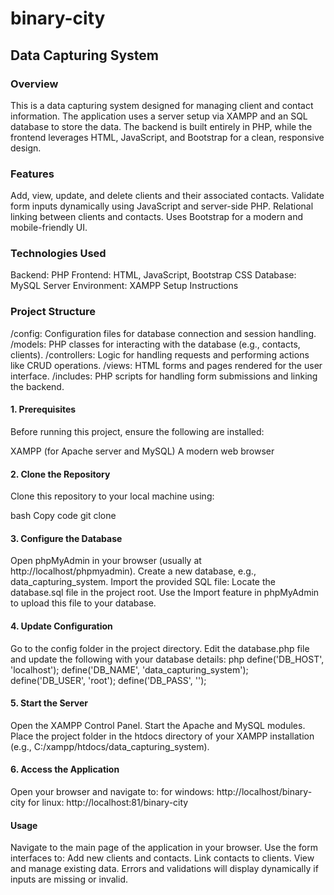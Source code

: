 # binary-city

## Data Capturing System

### Overview
This is a data capturing system designed for managing client and contact information. The application uses a server setup via XAMPP and an SQL database to store the data. The backend is built entirely in PHP, while the frontend leverages HTML, JavaScript, and Bootstrap for a clean, responsive design.

### Features
Add, view, update, and delete clients and their associated contacts.
Validate form inputs dynamically using JavaScript and server-side PHP.
Relational linking between clients and contacts.
Uses Bootstrap for a modern and mobile-friendly UI.
### Technologies Used
Backend: PHP
Frontend: HTML, JavaScript, Bootstrap CSS
Database: MySQL
Server Environment: XAMPP
Setup Instructions

### Project Structure
/config: Configuration files for database connection and session handling.
/models: PHP classes for interacting with the database (e.g., contacts, clients).
/controllers: Logic for handling requests and performing actions like CRUD operations.
/views: HTML forms and pages rendered for the user interface.
/includes: PHP scripts for handling form submissions and linking the backend.

#### 1. Prerequisites
Before running this project, ensure the following are installed:

XAMPP (for Apache server and MySQL)
A modern web browser

#### 2. Clone the Repository
Clone this repository to your local machine using:

bash
Copy code
git clone <repository-url>
#### 3. Configure the Database
Open phpMyAdmin in your browser (usually at http://localhost/phpmyadmin).
Create a new database, e.g., data_capturing_system.
Import the provided SQL file:
Locate the database.sql file in the project root.
Use the Import feature in phpMyAdmin to upload this file to your database.
#### 4. Update Configuration
Go to the config folder in the project directory.
Edit the database.php file and update the following with your database details:
php
define('DB_HOST', 'localhost');
define('DB_NAME', 'data_capturing_system');
define('DB_USER', 'root');
define('DB_PASS', '');
#### 5. Start the Server
Open the XAMPP Control Panel.
Start the Apache and MySQL modules.
Place the project folder in the htdocs directory of your XAMPP installation (e.g., C:/xampp/htdocs/data_capturing_system).

#### 6. Access the Application
Open your browser and navigate to:
for windows: http://localhost/binary-city
for linux: http://localhost:81/binary-city 

#### Usage
Navigate to the main page of the application in your browser.
Use the form interfaces to:
Add new clients and contacts.
Link contacts to clients.
View and manage existing data.
Errors and validations will display dynamically if inputs are missing or invalid.
